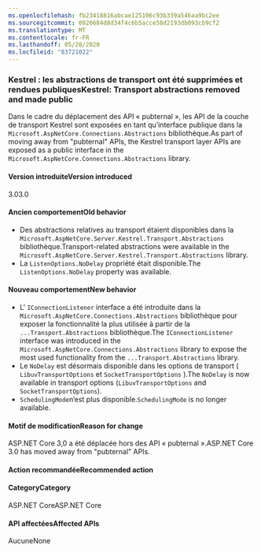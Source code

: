 ```yaml
---
ms.openlocfilehash: fb23418816abcae125106c93b339a546aa9bc2ee
ms.sourcegitcommit: 0926684d8d34f4c6b5acce58d2193db093cb9cf2
ms.translationtype: MT
ms.contentlocale: fr-FR
ms.lasthandoff: 05/20/2020
ms.locfileid: "83721022"
---
```

### <a name="kestrel-transport-abstractions-removed-and-made-public"></a><span data-ttu-id="a8618-101">Kestrel : les abstractions de transport ont été supprimées et rendues publiques</span><span class="sxs-lookup"><span data-stu-id="a8618-101">Kestrel: Transport abstractions removed and made public</span></span>

<span data-ttu-id="a8618-102">Dans le cadre du déplacement des API « pubternal », les API de la couche de transport Kestrel sont exposées en tant qu’interface publique dans la `Microsoft.AspNetCore.Connections.Abstractions` bibliothèque.</span><span class="sxs-lookup"><span data-stu-id="a8618-102">As part of moving away from "pubternal" APIs, the Kestrel transport layer APIs are exposed as a public interface in the `Microsoft.AspNetCore.Connections.Abstractions` library.</span></span>

#### <a name="version-introduced"></a><span data-ttu-id="a8618-103">Version introduite</span><span class="sxs-lookup"><span data-stu-id="a8618-103">Version introduced</span></span>

<span data-ttu-id="a8618-104">3.0</span><span class="sxs-lookup"><span data-stu-id="a8618-104">3.0</span></span>

#### <a name="old-behavior"></a><span data-ttu-id="a8618-105">Ancien comportement</span><span class="sxs-lookup"><span data-stu-id="a8618-105">Old behavior</span></span>

- <span data-ttu-id="a8618-106">Des abstractions relatives au transport étaient disponibles dans la `Microsoft.AspNetCore.Server.Kestrel.Transport.Abstractions` bibliothèque.</span><span class="sxs-lookup"><span data-stu-id="a8618-106">Transport-related abstractions were available in the `Microsoft.AspNetCore.Server.Kestrel.Transport.Abstractions` library.</span></span>
- <span data-ttu-id="a8618-107">La `ListenOptions.NoDelay` propriété était disponible.</span><span class="sxs-lookup"><span data-stu-id="a8618-107">The `ListenOptions.NoDelay` property was available.</span></span>

#### <a name="new-behavior"></a><span data-ttu-id="a8618-108">Nouveau comportement</span><span class="sxs-lookup"><span data-stu-id="a8618-108">New behavior</span></span>

- <span data-ttu-id="a8618-109">L' `IConnectionListener` interface a été introduite dans la `Microsoft.AspNetCore.Connections.Abstractions` bibliothèque pour exposer la fonctionnalité la plus utilisée à partir de la `...Transport.Abstractions` bibliothèque.</span><span class="sxs-lookup"><span data-stu-id="a8618-109">The `IConnectionListener` interface was introduced in the `Microsoft.AspNetCore.Connections.Abstractions` library to expose the most used functionality from the `...Transport.Abstractions` library.</span></span>
- <span data-ttu-id="a8618-110">Le `NoDelay` est désormais disponible dans les options de transport ( `LibuvTransportOptions` et `SocketTransportOptions` ).</span><span class="sxs-lookup"><span data-stu-id="a8618-110">The `NoDelay` is now available in transport options (`LibuvTransportOptions` and `SocketTransportOptions`).</span></span>
- <span data-ttu-id="a8618-111">`SchedulingMode`n’est plus disponible.</span><span class="sxs-lookup"><span data-stu-id="a8618-111">`SchedulingMode` is no longer available.</span></span>

#### <a name="reason-for-change"></a><span data-ttu-id="a8618-112">Motif de modification</span><span class="sxs-lookup"><span data-stu-id="a8618-112">Reason for change</span></span>

<span data-ttu-id="a8618-113">ASP.NET Core 3,0 a été déplacée hors des API « pubternal ».</span><span class="sxs-lookup"><span data-stu-id="a8618-113">ASP.NET Core 3.0 has moved away from "pubternal" APIs.</span></span>

#### <a name="recommended-action"></a><span data-ttu-id="a8618-114">Action recommandée</span><span class="sxs-lookup"><span data-stu-id="a8618-114">Recommended action</span></span>

#### <a name="category"></a><span data-ttu-id="a8618-115">Category</span><span class="sxs-lookup"><span data-stu-id="a8618-115">Category</span></span>

<span data-ttu-id="a8618-116">ASP.NET Core</span><span class="sxs-lookup"><span data-stu-id="a8618-116">ASP.NET Core</span></span>

#### <a name="affected-apis"></a><span data-ttu-id="a8618-117">API affectées</span><span class="sxs-lookup"><span data-stu-id="a8618-117">Affected APIs</span></span>

<span data-ttu-id="a8618-118">Aucune</span><span class="sxs-lookup"><span data-stu-id="a8618-118">None</span></span>

<!-- 

#### Affected APIs

Not detectable via API analysis

-->
